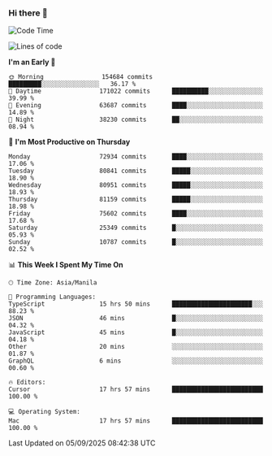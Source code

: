 ### Hi there 👋

<!--START_SECTION:waka-->
![Code Time](http://img.shields.io/badge/Code%20Time-6%2C254%20hrs%206%20mins-blue)

![Lines of code](https://img.shields.io/badge/From%20Hello%20World%20I%27ve%20Written-145.1%20million%20lines%20of%20code-blue)

**I'm an Early 🐤** 

```text
🌞 Morning                154684 commits      █████████░░░░░░░░░░░░░░░░   36.17 % 
🌆 Daytime                171022 commits      ██████████░░░░░░░░░░░░░░░   39.99 % 
🌃 Evening                63687 commits       ████░░░░░░░░░░░░░░░░░░░░░   14.89 % 
🌙 Night                  38230 commits       ██░░░░░░░░░░░░░░░░░░░░░░░   08.94 % 
```
📅 **I'm Most Productive on Thursday** 

```text
Monday                   72934 commits       ████░░░░░░░░░░░░░░░░░░░░░   17.06 % 
Tuesday                  80841 commits       █████░░░░░░░░░░░░░░░░░░░░   18.90 % 
Wednesday                80951 commits       █████░░░░░░░░░░░░░░░░░░░░   18.93 % 
Thursday                 81159 commits       █████░░░░░░░░░░░░░░░░░░░░   18.98 % 
Friday                   75602 commits       ████░░░░░░░░░░░░░░░░░░░░░   17.68 % 
Saturday                 25349 commits       █░░░░░░░░░░░░░░░░░░░░░░░░   05.93 % 
Sunday                   10787 commits       █░░░░░░░░░░░░░░░░░░░░░░░░   02.52 % 
```


📊 **This Week I Spent My Time On** 

```text
🕑︎ Time Zone: Asia/Manila

💬 Programming Languages: 
TypeScript               15 hrs 50 mins      ██████████████████████░░░   88.23 % 
JSON                     46 mins             █░░░░░░░░░░░░░░░░░░░░░░░░   04.32 % 
JavaScript               45 mins             █░░░░░░░░░░░░░░░░░░░░░░░░   04.18 % 
Other                    20 mins             ░░░░░░░░░░░░░░░░░░░░░░░░░   01.87 % 
GraphQL                  6 mins              ░░░░░░░░░░░░░░░░░░░░░░░░░   00.60 % 

🔥 Editors: 
Cursor                   17 hrs 57 mins      █████████████████████████   100.00 % 

💻 Operating System: 
Mac                      17 hrs 57 mins      █████████████████████████   100.00 % 
```


 Last Updated on 05/09/2025 08:42:38 UTC
<!--END_SECTION:waka-->


<!--
**rad182/rad182** is a ✨ _special_ ✨ repository because its `README.md` (this file) appears on your GitHub profile.

Here are some ideas to get you started:

- 🔭 I’m currently working on ...
- 🌱 I’m currently learning ...
- 👯 I’m looking to collaborate on ...
- 🤔 I’m looking for help with ...
- 💬 Ask me about ...
- 📫 How to reach me: ...
- 😄 Pronouns: ...
- ⚡ Fun fact: ...
-->
